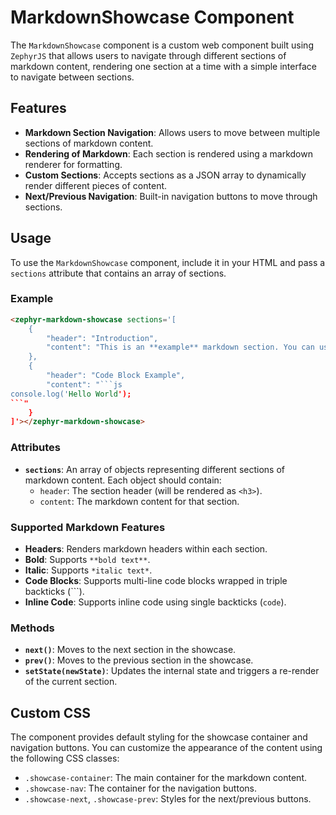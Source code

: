 # MarkdownShowcase Component

The `MarkdownShowcase` component is a custom web component built using `ZephyrJS` that allows users to navigate through different sections of markdown content, rendering one section at a time with a simple interface to navigate between sections.

## Features

- **Markdown Section Navigation**: Allows users to move between multiple sections of markdown content.
- **Rendering of Markdown**: Each section is rendered using a markdown renderer for formatting.
- **Custom Sections**: Accepts sections as a JSON array to dynamically render different pieces of content.
- **Next/Previous Navigation**: Built-in navigation buttons to move through sections.

## Usage

To use the `MarkdownShowcase` component, include it in your HTML and pass a `sections` attribute that contains an array of sections.

### Example

```html
<zephyr-markdown-showcase sections='[
    {
        "header": "Introduction",
        "content": "This is an **example** markdown section. You can use `code` inline."
    },
    {
        "header": "Code Block Example",
        "content": "```js
console.log('Hello World');
```"
    }
]'></zephyr-markdown-showcase>
```

### Attributes

- **`sections`**: An array of objects representing different sections of markdown content. Each object should contain:
    - `header`: The section header (will be rendered as `<h3>`).
    - `content`: The markdown content for that section.

### Supported Markdown Features

- **Headers**: Renders markdown headers within each section.
- **Bold**: Supports `**bold text**`.
- **Italic**: Supports `*italic text*`.
- **Code Blocks**: Supports multi-line code blocks wrapped in triple backticks (```).
- **Inline Code**: Supports inline code using single backticks (`code`).

### Methods

- **`next()`**: Moves to the next section in the showcase.
- **`prev()`**: Moves to the previous section in the showcase.
- **`setState(newState)`**: Updates the internal state and triggers a re-render of the current section.

## Custom CSS

The component provides default styling for the showcase container and navigation buttons. You can customize the appearance of the content using the following CSS classes:

- `.showcase-container`: The main container for the markdown content.
- `.showcase-nav`: The container for the navigation buttons.
- `.showcase-next`, `.showcase-prev`: Styles for the next/previous buttons.